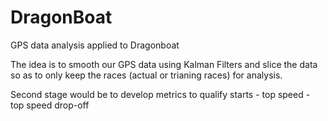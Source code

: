 # DragonBoat
GPS data analysis applied to Dragonboat

The idea is to smooth our GPS data using Kalman Filters 
and slice the data so as to only keep the races (actual or trianing races) for analysis.

Second stage would be to develop metrics to qualify starts - top speed - top speed drop-off
